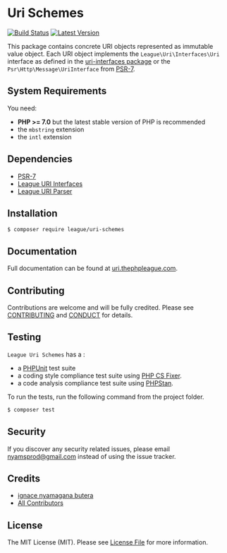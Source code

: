 Uri Schemes
=======

[![Build Status](https://img.shields.io/travis/thephpleague/uri-schemes/master.svg?style=flat-square)](https://travis-ci.org/thephpleague/uri-schemes)
[![Latest Version](https://img.shields.io/github/release/thephpleague/uri-schemes.svg?style=flat-square)](https://github.com/thephpleague/uri-components/schemes)

This package contains concrete URI objects represented as immutable value object. Each URI object implements the `League\Uri\Interfaces\Uri` interface as defined in the [uri-interfaces package](https://github.com/thephpleague/uri-interfaces) or the `Psr\Http\Message\UriInterface` from [PSR-7](http://www.php-fig.org/psr/psr-7/).

System Requirements
-------

You need:

- **PHP >= 7.0** but the latest stable version of PHP is recommended
- the `mbstring` extension
- the `intl` extension

Dependencies
-------

- [PSR-7](http://www.php-fig.org/psr/psr-7/)
- [League URI Interfaces](https://github.com/thephpleague/uri-interfaces)
- [League URI Parser](https://github.com/thephpleague/uri-parser)

Installation
--------

```
$ composer require league/uri-schemes
```

Documentation
--------

Full documentation can be found at [uri.thephpleague.com](http://uri.thephpleague.com).


Contributing
-------

Contributions are welcome and will be fully credited. Please see [CONTRIBUTING](.github/CONTRIBUTING.md) and [CONDUCT](CONDUCT.md) for details.

Testing
-------

`League Uri Schemes` has a :

- a [PHPUnit](https://phpunit.de) test suite
- a coding style compliance test suite using [PHP CS Fixer](http://cs.sensiolabs.org/).
- a code analysis compliance test suite using [PHPStan](https://github.com/phpstan/phpstan).

To run the tests, run the following command from the project folder.

``` bash
$ composer test
```

Security
-------

If you discover any security related issues, please email nyamsprod@gmail.com instead of using the issue tracker.

Credits
-------

- [ignace nyamagana butera](https://github.com/nyamsprod)
- [All Contributors](https://github.com/thephpleague/uri/contributors)

License
-------

The MIT License (MIT). Please see [License File](LICENSE) for more information.
